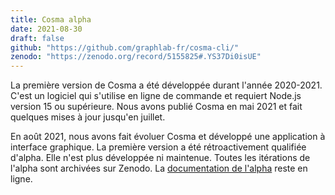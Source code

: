 ```yaml
---
title: Cosma alpha
date: 2021-08-30
draft: false
github: "https://github.com/graphlab-fr/cosma-cli/"
zenodo: "https://zenodo.org/record/5155825#.YS37Di0isUE"
---
```


La première version de Cosma a été développée durant l'année 2020-2021. C'est un logiciel qui s'utilise en ligne de commande et requiert Node.js version 15 ou supérieure. Nous avons publié Cosma en mai 2021 et fait quelques mises à jour jusqu'en juillet.

En août 2021, nous avons fait évoluer Cosma et développé une application à interface graphique. La première version a été rétroactivement qualifiée d'alpha. Elle n'est plus développée ni maintenue. Toutes les itérations de l'alpha sont archivées sur Zenodo. La [documentation de l'alpha](https://graphlab-fr.github.io/cosma-cli/) reste en ligne.

